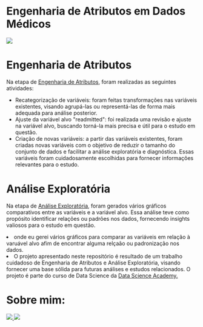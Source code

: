 <!DOCTYPE html>
<html lang="en">
<head>
    <meta charset="UTF-8">
    <meta http-equiv="X-UA-Compatible" content="IE=edge">
    <meta name="viewport" content="width=device-width, initial-scale=1.0">
</head>
<body>
  <h1> Engenharia de Atributos em Dados Médicos </h1>
  <img align="center" src="https://github.com/Faabry/Data_Analysis/assets/110841289/13b4b70b-4733-4f17-96d4-6cc6ae2e3ce0" style={"width: 600px;height:200px"}>
    <h1>Engenharia de Atributos</h1>
    <p>Na etapa de <a href="https://github.com/Faabry/Data_Analysis/blob/main/Medical/Dados%20M%C3%A9dicos%20pt1.ipynb">Engenharia de Atributos</a>, foram realizadas as seguintes atividades:</p>
    <ul>
        <li>Recategorização de variáveis: foram feitas transformações nas variáveis existentes, visando agrupá-las ou representá-las de forma mais adequada para análise posterior.</li>
        <li>Ajuste da variável alvo "readmitted": foi realizada uma revisão e ajuste na variável alvo, buscando torná-la mais precisa e útil para o estudo em questão.</li>
        <li>Criação de novas variáveis: a partir das variáveis existentes, foram criadas novas variáveis com o objetivo de reduzir o tamanho do conjunto de dados e facilitar a análise exploratória e diagnóstica. Essas variáveis foram cuidadosamente escolhidas para fornecer informações relevantes para o estudo.</li>
    </ul>
    <h1>Análise Exploratória</h1>
    <p>Na etapa de <a href="https://github.com/Faabry/Data_Analysis/blob/main/Medical/Dados%20Medicos%20pt2.ipynb">Análise Exploratória</a>, foram gerados vários gráficos comparativos entre as variáveis e a variável alvo. Essa análise teve como propósito identificar relações ou padrões nos dados, fornecendo insights valiosos para o estudo em questão.
        <li> onde eu gerei vários gráficos para comparar as variáveis em relação à varuável alvo afim de encontrar alguma relçaão ou padronização nos dados.</li>
        <li>O projeto apresentado neste repositório é resultado de um trabalho cuidadoso de Engenharia de Atributos e Análise Exploratória, visando fornecer uma base sólida para futuras análises e estudos relacionados. O projeto é parte do curso de Data Science da <a href="datascienceacademy.com.br">Data Science Academy.</a></li>
    </ul>
  <h1> Sobre mim: </h1>
  <a href="https://www.linkedin.com/in/airton-f-225784255/">
  <img src="https://user-images.githubusercontent.com/110841289/224358942-846f52a8-6945-49ca-8aa7-6719b2f1c603.png">
  </a>
  <a href="https://www.instagram.com/faa_bry/">
  <img src="https://user-images.githubusercontent.com/110841289/224359564-da97e372-92b5-4229-9d73-eee2779e16c4.png">
  </a>
</body>
</html>
